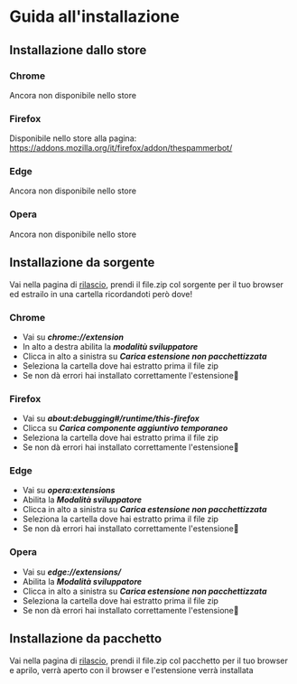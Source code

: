 # Guida all'installazione
## Installazione dallo store
### Chrome
Ancora non disponibile nello store
### Firefox
Disponibile nello store alla pagina: https://addons.mozilla.org/it/firefox/addon/thespammerbot/
### Edge
Ancora non disponibile nello store
### Opera
Ancora non disponibile nello store
## Installazione da sorgente
Vai nella pagina di [rilascio](https://github.com/gabry2003/TheSpammer/releases/tag/2.0), prendi il file.zip col sorgente per il tuo browser ed estrailo in una cartella ricordandoti però dove!
### Chrome
- Vai su *__chrome://extension__*
- In alto a destra abilita la *__modalitù sviluppatore__*
- Clicca in alto a sinistra su *__Carica estensione non pacchettizzata__*
- Seleziona la cartella dove hai estratto prima il file zip
- Se non dà errori hai installato correttamente l'estensione🙂
### Firefox
- Vai su *__about:debugging#/runtime/this-firefox__*
- Clicca su *__Carica componente aggiuntivo temporaneo__*
- Seleziona la cartella dove hai estratto prima il file zip
- Se non dà errori hai installato correttamente l'estensione🙂
### Edge
- Vai su *__opera:extensions__*
- Abilita la *__Modalità sviluppatore__*
- Clicca in alto a sinistra su *__Carica estensione non pacchettizzata__*
- Seleziona la cartella dove hai estratto prima il file zip
- Se non dà errori hai installato correttamente l'estensione🙂
### Opera
- Vai su *__edge://extensions/__*
- Abilita la *__Modalità sviluppatore__*
- Clicca in alto a sinistra su *__Carica estensione non pacchettizzata__*
- Seleziona la cartella dove hai estratto prima il file zip
- Se non dà errori hai installato correttamente l'estensione🙂
## Installazione da pacchetto
Vai nella pagina di [rilascio](https://github.com/gabry2003/TheSpammer/releases/tag/2.0), prendi il file.zip col pacchetto per il tuo browser e aprilo, verrà aperto con il browser e l'estensione verrà installata
